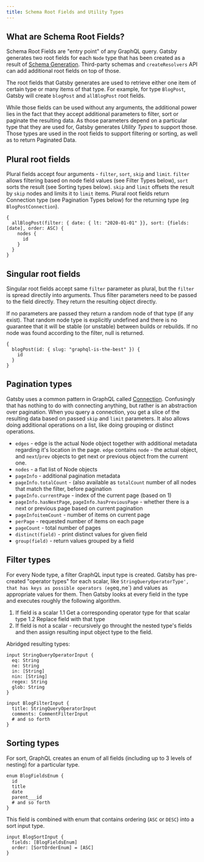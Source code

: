 ```yaml
---
title: Schema Root Fields and Utility Types
---
```


## What are Schema Root Fields?

Schema Root Fields are "entry point" of any GraphQL query. Gatsby generates two root fields for each `Node` type that has been created as a result of [Schema Generation](/docs/schema-generation). Third-party schemas and `createResolvers` API can add additional root fields on top of those.

The root fields that Gatsby generates are used to retrieve either one item of certain type or many items of that type. For example, for type `BlogPost`, Gatsby will create `blogPost` and `allBlogPost` root fields.

While those fields can be used without any arguments, the additional power lies in the fact that they accept additional parameters to filter, sort or paginate the resulting data. As those parameters depend on a particular type that they are used for, Gatsby generates _Utility Types_ to support those. Those types are used in the root fields to support filtering or sorting, as well as to return Paginated Data.

## Plural root fields

Plural fields accept four arguments - `filter`, `sort`, `skip` and `limit`. `filter` allows filtering based on node field values (see Filter Types below), `sort` sorts the result (see Sorting types below). `skip` and `limit` offsets the result by `skip` nodes and limits it to `limit` items. Plural root fields return Connection type (see Pagination Types below) for the returning type (eg `BlogPostConnection`).

```
{
  allBlogPost(filter: { date: { lt: "2020-01-01" }}, sort: {fields: [date], order: ASC) {
    nodes {
      id
    }
  }
}
```

## Singular root fields

Singular root fields accept same `filter` parameter as plural, but the `filter` is spread directily into arguments. Thus filter parameters need to be passed to the field directly. They return the resulting object directly.

If no parameters are passed they return a random node of that type (if any exist). That random node type is explicitly undefined and there is no guarantee that it will be stable (or unstable) between builds or rebuilds. If no node was found according to the filter, null is returned.

```
{
  blogPost(id: { slug: "graphql-is-the-best" }) {
    id
  }
}
```

## Pagination types

Gatsby uses a common pattern in GraphQL called [Connection](https://relay.dev/graphql/connections.htm). Confusingly that has nothing to do with connecting anything, but rather is an abstraction over pagination. When you query a connection, you get a slice of the resulting data based on passed `skip` and `limit` parameters. It also allows doing additional operations on a list, like doing grouping or distinct operations.

- `edges` - edge is the actual Node object together with additional metadata regarding it's location in the page. `edge` contains `node` - the actual object, and `next`/`prev` objects to get next or previous object from the current one.
- `nodes` - a flat list of Node objects
- `pageInfo` - additional pagination metadata
- `pageInfo.totalCount` - (also available as `totalCount` number of all nodes that match the filter, before pagination
- `pageInfo.currentPage` - index of the current page (based on 1)
- `pageInfo.hasNextPage`, `pageInfo.hasPreviousPage` - whether there is a next or previous page based on current pagination
- `pageInfoitemCount` - number of items on current page
- `perPage` - requested number of items on each page
- `pageCount` - total number of pages
- `distinct(field)` - print distinct values for given field
- `group(field)` - return values grouped by a field

## Filter types

For every Node type, a filter GraphQL input type is created. Gatsby has pre-created "operator types" for each scalar, like `StringQueryOperatorType', that has keys as possible operators (eg`eq`,`ne`) and values as appropriate values for them. Then Gatsby looks at every field in the type and executes roughly the following algorithm.

1. If field is a scalar
   1.1 Get a corresponding operator type for that scalar type
   1.2 Replace field with that type
2. If field is not a scalar - recursively go throught the nested type's fields and then assign resulting input object type to the field.

Abridged resulting types:

```
input StringQueryOperatorInput {
  eq: String
  ne: String
  in: [String]
  nin: [String]
  regex: String
  glob: String
}

input BlogFilterInput {
  title: StringQueryOperatorInput
  comments: CommentFilterInput
  # and so forth
}
```

## Sorting types

For sort, GraphQL creates an enum of all fields (including up to 3 levels of nesting) for a particular type.

```
enum BlogFieldsEnum {
  id
  title
  date
  parent___id
  # and so forth
}
```

This field is combined with enum that contains ordering (`ASC` or `DESC`) into a sort input type.

```
input BlogSortInput {
  fields: [BlogFieldsEnum]
  order: [SortOrderEnum] = [ASC]
}
```
